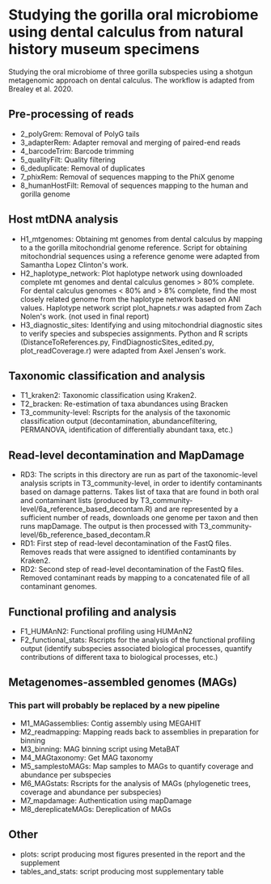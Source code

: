 # Studying the gorilla oral microbiome using dental calculus from natural history museum specimens
Studying the oral microbiome of three gorilla subspecies using a shotgun metagenomic approach on dental calculus. The workflow is adapted from Brealey et al. 2020.
## Pre-processing of reads
* 2_polyGrem: Removal of PolyG tails 
* 3_adapterRem: Adapter removal and merging of paired-end reads 
* 4_barcodeTrim: Barcode trimming 
* 5_qualityFilt: Quality filtering 
* 6_deduplicate: Removal of duplicates 
* 7_phixRem: Removal of sequences mapping to the PhiX genome 
* 8_humanHostFilt: Removal of sequences mapping to the human and gorilla genome
## Host mtDNA analysis
* H1_mtgenomes: Obtaining mt genomes from dental calculus by mapping to a the gorilla mitochondrial genome reference. Script for obtaining mitochondrial sequences using a reference genome were adapted from Samantha Lopez Clinton's work.
* H2_haplotype_network: Plot haplotype network using downloaded complete mt genomes and dental calculus genomes > 80% complete. For dental calculus genomes < 80% and > 8% complete, find the most closely related genome from the haplotype network based on ANI values. Haplotype network script plot_hapnets.r was adapted from Zach Nolen's work. (not used in final report)
* H3_diagnostic_sites: Identifying and using mitochondrial diagnostic sites to verify species and subspecies assignments. Python and R scripts (DistanceToReferences.py, FindDiagnosticSites_edited.py, plot_readCoverage.r) were adapted from Axel Jensen's work.
## Taxonomic classification and analysis
* T1_kraken2: Taxonomic classification using Kraken2. 
* T2_bracken: Re-estimation of taxa abundances using Bracken 
* T3_community-level: Rscripts for the analysis of the taxonomic classification output (decontamination, abundancefiltering, PERMANOVA, identification of differentially abundant taxa, etc.)
## Read-level decontamination and MapDamage
* RD3: The scripts in this directory are run as part of the taxonomic-level analysis scripts in T3_community-level, in order to identify contaminants based on damage patterns. Takes list of taxa that are found in both oral and contaminant lists (produced by T3_community-level/6a_reference_based_decontam.R) and are represented by a sufficient number of reads, downloads one genome per taxon and then runs mapDamage. The output is then processed with T3_community-level/6b_reference_based_decontam.R 
* RD1: First step of read-level decontamination of the FastQ files. Removes reads that were assigned to identified contaminants by Kraken2. 
* RD2: Second step of read-level decontamination of the FastQ files. Removed contaminant reads by mapping to a concatenated file of all contaminant genomes.
## Functional profiling and analysis
* F1_HUMAnN2: Functional profiling using HUMAnN2 
* F2_functional_stats: Rscripts for the analysis of the functional profiling output (identify subspecies associated biological processes, quantify contributions of different taxa to biological processes, etc.)
## Metagenomes-assembled genomes (MAGs)
### This part will probably be replaced by a new pipeline
* M1_MAGassemblies: Contig assembly using MEGAHIT 
* M2_readmapping: Mapping reads back to assemblies in preparation for binning 
* M3_binning: MAG binning script using MetaBAT 
* M4_MAGtaxonomy: Get MAG taxonomy 
* M5_samplestoMAGs: Map samples to MAGs to quantify coverage and abundance per subspecies 
* M6_MAGstats: Rscripts for the analysis of MAGs (phylogenetic trees, coverage and abundance per subspecies) 
* M7_mapdamage: Authentication using mapDamage 
* M8_dereplicateMAGs: Dereplication of MAGs

## Other
* plots: script producing most figures presented in the report and the supplement
* tables_and_stats: script producing most supplementary table